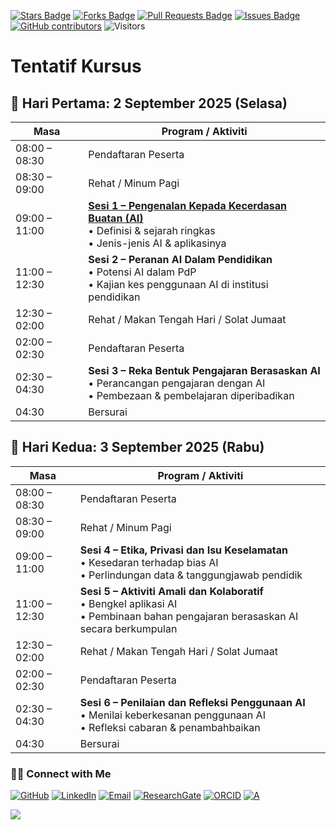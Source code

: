 <a href="https://github.com/drshahizan/short-course/stargazers"><img src="https://img.shields.io/github/stars/drshahizan/short-course" alt="Stars Badge"/></a>
<a href="https://github.com/drshahizan/short-course/network/members"><img src="https://img.shields.io/github/forks/drshahizan/short-course" alt="Forks Badge"/></a>
<a href="https://github.com/drshahizan/short-course/pulls"><img src="https://img.shields.io/github/issues-pr/drshahizan/short-course" alt="Pull Requests Badge"/></a>
<a href="https://github.com/drshahizan/short-course"><img src="https://img.shields.io/github/issues/drshahizan/short-course" alt="Issues Badge"/></a>
<a href="https://github.com/drshahizan/short-course/graphs/contributors"><img alt="GitHub contributors" src="https://img.shields.io/github/contributors/drshahizan/short-course?color=2b9348"></a>
![Visitors](https://api.visitorbadge.io/api/visitors?path=https%3A%2F%2Fgithub.com%2Fdrshahizan%2Fshort-course&labelColor=%23d9e3f0&countColor=%23697689&style=flat)

# Tentatif Kursus

## 📌 **Hari Pertama: 2 September 2025 (Selasa)**

| **Masa**      | **Program / Aktiviti**                                                                                                                |
| ------------- | ------------------------------------------------------------------------------------------------------------------------------------- |
| 08:00 – 08:30 | Pendaftaran Peserta                                                                                                                   |
| 08:30 – 09:00 | Rehat / Minum Pagi                                                                                                                    |
| 09:00 – 11:00 | **[Sesi 1 – Pengenalan Kepada Kecerdasan Buatan (AI)](01mat.md)** <br>• Definisi & sejarah ringkas <br>• Jenis-jenis AI & aplikasinya             |
| 11:00 – 12:30 | **Sesi 2 – Peranan AI Dalam Pendidikan** <br>• Potensi AI dalam PdP <br>• Kajian kes penggunaan AI di institusi pendidikan            |
| 12:30 – 02:00 | Rehat / Makan Tengah Hari / Solat Jumaat                                                                                              |
| 02:00 – 02:30 | Pendaftaran Peserta                                                                                                                   |
| 02:30 – 04:30 | **Sesi 3 – Reka Bentuk Pengajaran Berasaskan AI** <br>• Perancangan pengajaran dengan AI <br>• Pembezaan & pembelajaran diperibadikan |
| 04:30         | Bersurai                                                                                                                              |

## 📌 **Hari Kedua: 3 September 2025 (Rabu)**

| **Masa**      | **Program / Aktiviti**                                                                                                                  |
| ------------- | --------------------------------------------------------------------------------------------------------------------------------------- |
| 08:00 – 08:30 | Pendaftaran Peserta                                                                                                                     |
| 08:30 – 09:00 | Rehat / Minum Pagi                                                                                                                      |
| 09:00 – 11:00 | **Sesi 4 – Etika, Privasi dan Isu Keselamatan** <br>• Kesedaran terhadap bias AI <br>• Perlindungan data & tanggungjawab pendidik       |
| 11:00 – 12:30 | **Sesi 5 – Aktiviti Amali dan Kolaboratif** <br>• Bengkel aplikasi AI <br>• Pembinaan bahan pengajaran berasaskan AI secara berkumpulan |
| 12:30 – 02:00 | Rehat / Makan Tengah Hari / Solat Jumaat                                                                                                |
| 02:00 – 02:30 | Pendaftaran Peserta                                                                                                                     |
| 02:30 – 04:30 | **Sesi 6 – Penilaian dan Refleksi Penggunaan AI** <br>• Menilai keberkesanan penggunaan AI <br>• Refleksi cabaran & penambahbaikan      |
| 04:30         | Bersurai                                                                                                                                |

### 🙌🏻 Connect with Me
<p align="left">
    <a href="https://github.com/drshahizan" target="_blank"><img alt="GitHub" src="https://img.shields.io/badge/-@drshahizan-181717?style=flat-square&logo=GitHub&logoColor=white"></a>
    <a href="https://www.linkedin.com/in/drshahizan" target="_blank"><img alt="LinkedIn" src="https://img.shields.io/badge/-drshahizan-blue?style=flat-square&logo=Linkedin&logoColor=white&link=https://www.linkedin.com/in/drshahizan/"></a>
    <a href="mailto:shahizan@utm.my" target="_blank"><img alt="Email" src="https://img.shields.io/badge/-shahizan@utm.my-c14438?style=flat-square&logo=Gmail&logoColor=white&link=mailto:shahizan@utm.my.com"></a>
    <a href="https://www.researchgate.net/profile/Mohd-Othman-28" target="_blank"><img alt="ResearchGate" src="https://img.shields.io/badge/-ResearchGate-00CCBB?style=flat-square&logo=ResearchGate&logoColor=white"></a>
    <a href="https://orcid.org/0000-0003-4261-1873" target="_blank"><img alt="ORCID" src="https://img.shields.io/badge/-ORCID-A6CE39?style=flat-square&logo=ORCID&logoColor=white"></a> 
 <a href="https://visitorbadge.io/status?path=https%3A%2F%2Fgithub.com%2Fdrshahizan" target="_blank"><img alt="A" src="https://api.visitorbadge.io/api/visitors?path=https%3A%2F%2Fgithub.com%2Fdrshahizan&labelColor=%23697689&countColor=%23555555&style=plastic"></a>
 
![](https://hit.yhype.me/github/profile?user_id=81284918)
</p>

